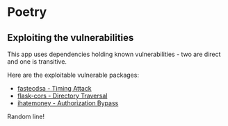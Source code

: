 # Poetry
## Exploiting the vulnerabilities
This app uses dependencies holding known vulnerabilities - two are direct and one is transitive.

Here are the exploitable vulnerable packages: 
- [fastecdsa - Timing Attack](https://snyk.io/vuln/SNYK-PYTHON-FASTECDSA-511943)
- [flask-cors - Directory Traversal](https://snyk.io/vuln/SNYK-PYTHON-FLASKCORS-608972)
- [ihatemoney - Authorization Bypass](https://snyk.io/vuln/SNYK-PYTHON-IHATEMONEY-595715)


Random line!
